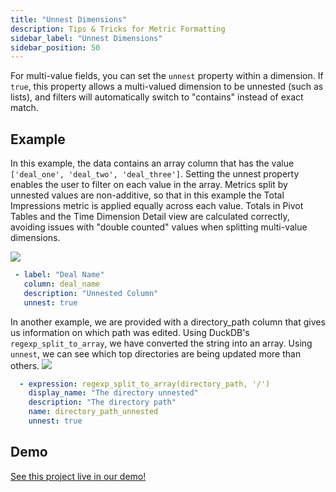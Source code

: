 ```yaml
---
title: "Unnest Dimensions"
description: Tips & Tricks for Metric Formatting
sidebar_label: "Unnest Dimensions"
sidebar_position: 50
---
```

 For multi-value fields, you can set the `unnest` property within a dimension. If `true`, this property allows a multi-valued dimension to be unnested (such as lists), and filters will automatically switch to "contains" instead of exact match.



## Example 
In this example, the data contains an array column that has the value `['deal_one', 'deal_two', 'deal_three']`. Setting the unnest property enables the user to filter on each value in the array. Metrics split by unnested values are non-additive, so that in this example the Total Impressions metric is applied equally across each value. Totals in Pivot Tables and the Time Dimension Detail view are calculated correctly, avoiding issues with "double counted" values when splitting multi-value dimensions.

<img src = '/img/build/metrics-view/examples/unnested-dimension.png' class='rounded-gif' />
<br /> 

 ```yaml
  - label: "Deal Name"
    column: deal_name
    description: "Unnested Column"
    unnest: true
```

In another example, we are provided with a directory_path column that gives us information on which path was edited. Using DuckDB's `regexp_split_to_array`, we have converted the string into an array. Using `unnest`, we can see which top directories are being updated more than others. 
<img src = '/img/build/metrics-view/examples/tutorial-unnest.png' class='rounded-gif' />
<br /> 

```yaml
  - expression: regexp_split_to_array(directory_path, '/')
    display_name: "The directory unnested"
    description: "The directory path"
    name: directory_path_unnested
    unnest: true
```

## Demo
[See this project live in our demo!](https://ui.rilldata.com/demo/my-rill-tutorial/explore/advanced_explore?f=directory_path_unnested+IN+%28%27docs%27%29)